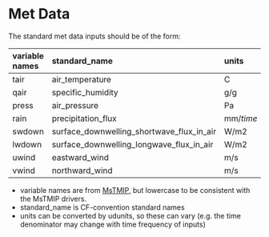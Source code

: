 # Met Data

The standard met data inputs should be of the form:

| variable names| standard_name | units | 
| :--| :-- | :--|
| tair | air_temperature|C|
| qair | specific_humidity|g/g|
| press | air_pressure |Pa|
|rain | precipitation_flux|mm/_time_|
|swdown| surface_downwelling_shortwave_flux_in_air|W/m2|
|lwdown|surface_downwelling_longwave_flux_in_air|W/m2|
|uwind |eastward_wind|m/s|
|vwind| northward_wind|m/s|

* variable names are from [MsTMIP](http://nacp.ornl.gov/MsTMIP_variables.shtml), but lowercase to be consistent with the MsTMIP drivers.
* standard_name is CF-convention standard names
* units can be converted by udunits, so these can vary (e.g. the time denominator may change with time frequency of inputs)